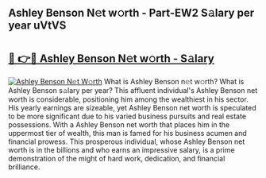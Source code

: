 ## Ashley Benson N𝚎t w𝚘rth - Part-EW2 S𝚊lary per year uVtVS

# <h2><a href="http://gc3d5jl.nevu.top/?p=Ashley+Benson">🔗 👉🔴 Ashley Benson N𝚎t w𝚘rth - S𝚊lary</a></h2>

[![Ashley Benson N𝚎t W𝚘rth](https://i.imgur.com/Oavwk0R.jpeg)](http://gc3d5jl.nevu.top/?p=Ashley+Benson)
What is Ashley Benson n𝚎t w𝚘rth? What is Ashley Benson s𝚊lary per year?
This affluent individual's Ashley Benson net worth is considerable, positioning him among the wealthiest in his sector. His yearly earnings are sizeable, yet Ashley Benson net worth is speculated to be more significant due to his varied business pursuits and real estate possessions. With a Ashley Benson net worth that places him in the uppermost tier of wealth, this man is famed for his business acumen and financial prowess. This prosperous individual, whose Ashley Benson net worth is in the billions and who earns an impressive salary, is a prime demonstration of the might of hard work, dedication, and financial brilliance.
